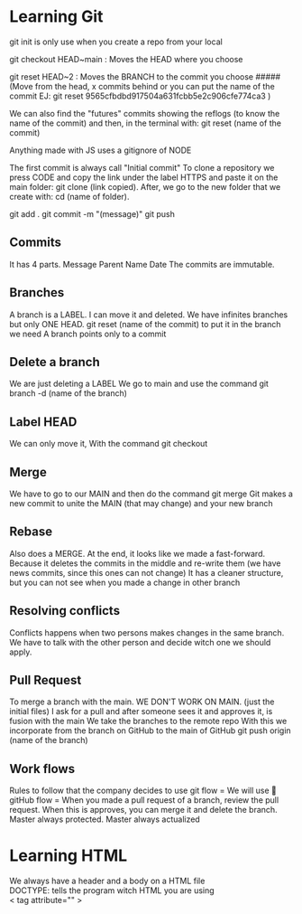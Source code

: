 # Learning Git

git init is only use when you create a repo from your local

git checkout HEAD~main : Moves the HEAD where you choose

git reset HEAD~2 : Moves the BRANCH to the commit you choose ##### (Move from the head, x commits behind or you can put the name of the commit EJ: git reset 9565cfbdbd917504a631fcbb5e2c906cfe774ca3 )

We can also find the "futures" commits showing the reflogs (to know the name of the commit) and then, in the terminal with: git reset (name of the commit)

Anything made with JS uses a gitignore of NODE

The first commit is always call "Initial commit"
To clone a repository we press CODE and copy the link under the label HTTPS and paste it on the main folder: git clone (link copied).
After, we go to the new folder that we create with: cd (name of folder).

git add .
git commit -m "(message)"
git push

## Commits

It has 4 parts.
Message
Parent
Name
Date
The commits are immutable.

## Branches

A branch is a LABEL.
I can move it and deleted.
We have infinites branches but only ONE HEAD.
git reset (name of the commit) to put it in the branch we need
A branch points only to a commit

## Delete a branch

We are just deleting a LABEL
We go to main and use the command git branch -d (name of the branch)

## Label HEAD

We can only move it, With the command git checkout

## Merge

We have to go to our MAIN and then do the command git merge
Git makes a new commit to unite the MAIN (that may change) and your new branch

## Rebase

Also does a MERGE.
At the end, it looks like we made a fast-forward. Because it deletes the commits in the middle and re-write them (we have news commits, since this ones can not change)
It has a cleaner structure, but you can not see when you made a change in other branch

## Resolving conflicts

Conflicts happens when two persons makes changes in the same branch. We have to talk with the other person and decide witch one we should apply.

## Pull Request

To merge a branch with the main.
WE DON'T WORK ON MAIN. (just the initial files)
I ask for a pull and after someone sees it and approves it, is fusion with the main
We take the branches to the remote repo
With this we incorporate from the branch on GitHub to the main of GitHub
git push origin (name of the branch)

## Work flows

Rules to follow that the company decides to use
git flow =
We will use 🔽
gitHub flow = When you made a pull request of a branch, review the pull request. When this is approves, you can merge it and delete the branch. Master always protected. Master always actualized

# Learning HTML

We always have a header and a body on a HTML file <br>
DOCTYPE: tells the program witch HTML you are using <br>
< tag attribute="" >
